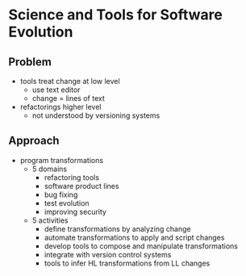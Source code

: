 # Science and Tools for Software Evolution  
  
## Problem  
  
* tools treat change at low level  
    * use text editor  
    * change = lines of text  
* refactorings higher level  
    * not understood by versioning systems  
  
## Approach  
  
* program transformations  
    * 5 domains  
        * refactoring tools  
        * software product lines  
        * bug fixing  
        * test evolution  
        * improving security  
    * 5 activities  
        * define transformations by analyzing change  
        * automate transformations to apply and script changes  
        * develop tools to compose and manipulate transformations  
        * integrate with version control systems  
        * tools to infer HL transformations from LL changes  
